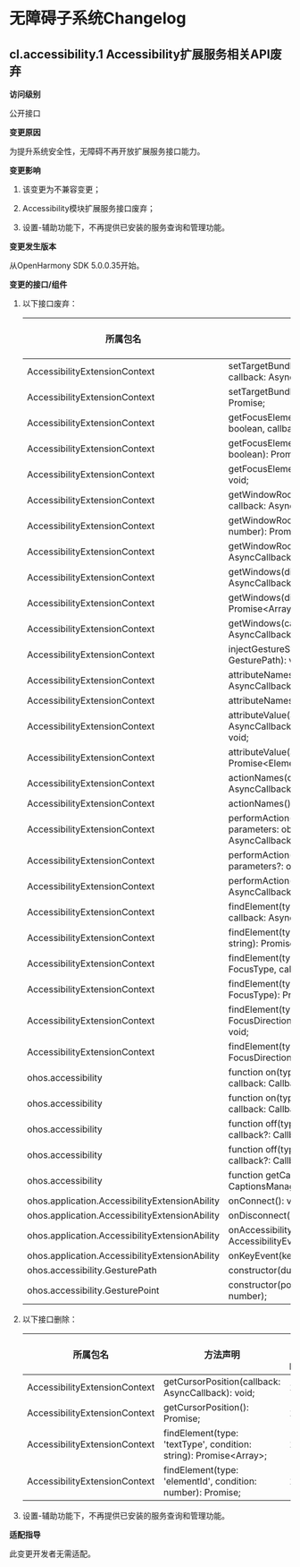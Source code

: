 # 无障碍子系统Changelog

## cl.accessibility.1 Accessibility扩展服务相关API废弃

**访问级别**

公开接口

**变更原因**

为提升系统安全性，无障碍不再开放扩展服务接口能力。

**变更影响**

1. 该变更为不兼容变更；

2. Accessibility模块扩展服务接口废弃；

3. 设置-辅助功能下，不再提供已安装的服务查询和管理功能。

**变更发生版本**

从OpenHarmony SDK 5.0.0.35开始。

**变更的接口/组件**

1. 以下接口废弃：

    | 所属包名         | 方法声明                        |起始API Level|
    | ----------- | ------------------------- |------------------------- |
    | AccessibilityExtensionContext | setTargetBundleName(targetNames: Array<string>, callback: AsyncCallback<void>): void;   |9   |
    | AccessibilityExtensionContext | setTargetBundleName(targetNames: Array<string>): Promise<void>;   |9   |
    | AccessibilityExtensionContext | getFocusElement(isAccessibilityFocus: boolean, callback: AsyncCallback<AccessibilityElement>): void;   |9   |
    | AccessibilityExtensionContext | getFocusElement(isAccessibilityFocus?: boolean): Promise<AccessibilityElement>;   |9   |
    | AccessibilityExtensionContext | getFocusElement(callback: AsyncCallback<AccessibilityElement>): void;   |9   |
    | AccessibilityExtensionContext | getWindowRootElement(windowId: number, callback: AsyncCallback<AccessibilityElement>): void; |9   |
    | AccessibilityExtensionContext | getWindowRootElement(windowId?: number): Promise<AccessibilityElement>; |9   |
    | AccessibilityExtensionContext |  getWindowRootElement(callback: AsyncCallback<AccessibilityElement>): void; |9   |
    | AccessibilityExtensionContext |  getWindows(displayId: number, callback: AsyncCallback<Array<AccessibilityElement>>): void; |9   |
    | AccessibilityExtensionContext |   getWindows(displayId?: number): Promise<Array<AccessibilityElement>>; |9   |
    | AccessibilityExtensionContext |  getWindows(callback: AsyncCallback<Array<AccessibilityElement>>): void; |9   |
    | AccessibilityExtensionContext |  injectGestureSync(gesturePath: GesturePath): void; |10   |
    | AccessibilityExtensionContext |   attributeNames<T extends keyof ElementAttributeValues>(callback: AsyncCallback<Array<T>>): void; |9   |
    | AccessibilityExtensionContext |   attributeNames<T extends keyof ElementAttributeValues>(): Promise<Array<T>>; |9   |
    | AccessibilityExtensionContext |   attributeValue<T extends keyof ElementAttributeValues>(attributeName: T, callback: AsyncCallback<ElementAttributeValues[T]>): void; |9   |
    | AccessibilityExtensionContext | attributeValue<T extends keyof ElementAttributeValues>(attributeName: T): Promise<ElementAttributeValues[T]>; |9   |
    | AccessibilityExtensionContext |   actionNames(callback: AsyncCallback<Array<string>>): void; |9   |
    | AccessibilityExtensionContext |   actionNames(): Promise<Array<string>>; |9   |
    | AccessibilityExtensionContext | performAction(actionName: string, parameters: object, callback: AsyncCallback<void>): void; |9   |
    | AccessibilityExtensionContext |   performAction(actionName: string, parameters?: object): Promise<void>; |9   |
    | AccessibilityExtensionContext |   performAction(actionName: string, callback: AsyncCallback<void>): void; |9   |
    | AccessibilityExtensionContext |  findElement(type: 'content', condition: string, callback: AsyncCallback<Array<AccessibilityElement>>): void; |9   |
    | AccessibilityExtensionContext | findElement(type: 'content', condition: string): Promise<Array<AccessibilityElement>>; |9   |
    | AccessibilityExtensionContext | findElement(type: 'focusType', condition: FocusType, callback: AsyncCallback<AccessibilityElement>): void; |9   |
    | AccessibilityExtensionContext | findElement(type: 'focusType', condition: FocusType): Promise<AccessibilityElement>; |9   |
    | AccessibilityExtensionContext | findElement(type: 'focusDirection', condition: FocusDirection, callback: AsyncCallback<AccessibilityElement>): void; |9   |
    | AccessibilityExtensionContext |   findElement(type: 'focusDirection', condition: FocusDirection): Promise<AccessibilityElement>; |9   |
    | ohos.accessibility | function on(type: 'accessibilityStateChange', callback: Callback<boolean>): void; |7   |
    | ohos.accessibility |  function on(type: 'touchGuideStateChange', callback: Callback<boolean>): void; |7   |
    | ohos.accessibility | function off(type: 'accessibilityStateChange', callback?: Callback<boolean>): void; |7   |
    | ohos.accessibility | function off(type: 'touchGuideStateChange', callback?: Callback<boolean>): void; |7   |
    | ohos.accessibility |   function getCaptionsManager(): CaptionsManager; |8   |
    | ohos.application.AccessibilityExtensionAbility |   onConnect(): void; |9   |
    | ohos.application.AccessibilityExtensionAbility |   onDisconnect(): void; |9   |
    | ohos.application.AccessibilityExtensionAbility |   onAccessibilityEvent(event: AccessibilityEvent): void; |9   |
    | ohos.application.AccessibilityExtensionAbility |   onKeyEvent(keyEvent: KeyEvent): boolean; |9   |
    | ohos.accessibility.GesturePath |   constructor(durationTime: number); |9   |
    | ohos.accessibility.GesturePoint |  constructor(positionX: number, positionY: number); |9   |


2. 以下接口删除：

    | 所属包名         | 方法声明                        |起始API Level|
    | ----------- | ------------------------- |------------------------- |
    | AccessibilityExtensionContext | getCursorPosition(callback: AsyncCallback<number>): void;   |12   |
    | AccessibilityExtensionContext | getCursorPosition(): Promise<number>;   |12   |
    | AccessibilityExtensionContext | findElement(type: 'textType', condition: string): Promise<Array<AccessibilityElement>>;   |12   |
    | AccessibilityExtensionContext | findElement(type: 'elementId', condition: number): Promise<AccessibilityElement>;   |12   |


3. 设置-辅助功能下，不再提供已安装的服务查询和管理功能。

**适配指导**

此变更开发者无需适配。